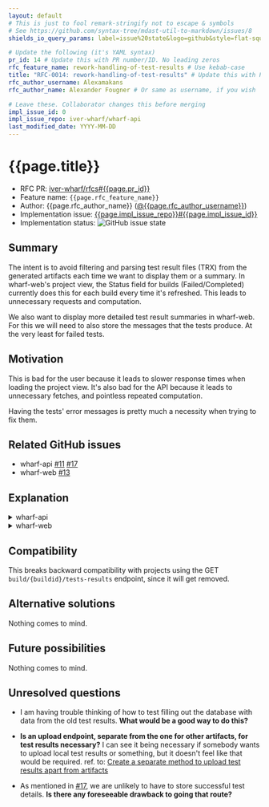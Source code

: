 ```yaml
---
layout: default
# This is just to fool remark-stringify not to escape & symbols
# See https://github.com/syntax-tree/mdast-util-to-markdown/issues/8
shields_io_query_params: label=issue%20state&logo=github&style=flat-square

# Update the following (it's YAML syntax)
pr_id: 14 # Update this with PR number/ID. No leading zeros
rfc_feature_name: rework-handling-of-test-results # Use kebab-case
title: "RFC-0014: rework-handling-of-test-results" # Update this with PR number/ID and feature name. Use leading zeros
rfc_author_username: Alexamakans
rfc_author_name: Alexander Fougner # Or same as username, if you wish

# Leave these. Collaborator changes this before merging
impl_issue_id: 0
impl_issue_repo: iver-wharf/wharf-api
last_modified_date: YYYY-MM-DD
---
```


# {{page.title}}

- RFC PR: [iver-wharf/rfcs#{{page.pr_id}}](https://github.com/iver-wharf/rfcs/pulls/{{page.pr_id}})
- Feature name: `{{page.rfc_feature_name}}`
- Author: {{page.rfc_author_name}} ([@{{page.rfc_author_username}}](https://github.com/{{page.rfc_author_username}}))
- Implementation issue: [{{page.impl_issue_repo}}#{{page.impl_issue_id}}](https://github.com/{{page.impl_issue_repo}}/issues/{{page.impl_issue_id}})
- Implementation status: ![GitHub issue state](https://img.shields.io/github/issues/detail/state/{{page.impl_issue_repo}}/{{page.impl_issue_id}}?{{page.shields_io_query_params}})

## Summary

The intent is to avoid filtering and parsing test result files (TRX)
from the generated artifacts each time we want to display them or a
summary. In wharf-web's project view, the Status field for
builds (Failed/Completed) currently does this for each build every
time it's refreshed. This leads to unnecessary requests and computation.

We also want to display more detailed test result summaries in wharf-web.
For this we will need to also store the messages that the tests produce.
At the very least for failed tests.

## Motivation

This is bad for the user because it leads to slower response times when
loading the project view. It's also bad for the API because it leads to
unnecessary fetches, and pointless repeated computation.

Having the tests' error messages is pretty much a necessity when trying
to fix them.

## Related GitHub issues
- wharf-api [#11](https://github.com/iver-wharf/wharf-api/issues/11) [#17](https://github.com/iver-wharf/wharf-api/issues/17)
- wharf-web [#13](https://github.com/iver-wharf/wharf-web/issues/13)

## Explanation

<details><summary>wharf-api</summary>

The POST `/build/{buildid}/artifact` endpoint handles inserting artifacts.
If there are TRX (XML) files, it also parses them to create an array of `TestResult` and
one `TestResultSummary` per file.

The summaries get inserted into the database table `test_result_summary`.
The results get inserted into the database table `test_result`.

IMAGE wharf-db-graph.png HERE

Pseudocode-like, without error handling
```go
// database_models.go
// modified
type Build struct {
    BuildID     uint         `gorm:"primaryKey" json:"buildId"`
    StatusID    BuildStatus  `gorm:"not null" json:"statusId"`
    ProjectID   uint         `gorm:"not null;index:build_idx_project_id" json:"projectId"`
    Project     *Project     `gorm:"foreignKey:ProjectID;constraint:OnUpdate:RESTRICT,OnDelete:RESTRICT" json:"-"`
    ScheduledOn *time.Time   `gorm:"nullable;default:NULL" json:"scheduledOn" format:"date-time"`
    StartedOn   *time.Time   `gorm:"nullable;default:NULL" json:"startedOn" format:"date-time"`
    CompletedOn *time.Time   `gorm:"nullable;default:NULL" json:"finishedOn" format:"date-time"`
    GitBranch   string       `gorm:"size:300;default:'';not null" json:"gitBranch"`
    Environment null.String  `gorm:"nullable;size:40" json:"environment" swaggertype:"string"`
    Stage       string       `gorm:"size:40;default:'';not null" json:"stage"`
    Params      []BuildParam `gorm:"foreignKey:BuildID" json:"params"`
    IsInvalid   bool         `gorm:"not null;default:false" json:"isInvalid"` 
    // added 
    TestResultSummaryCount uint `gorm:"not null" json:"testResultSummaryCount"`
}
// new
type TestResultSummary struct {
    ArtifactID  uint	  `gorm:"not null;index:testresultsummary_idx_artifact_id" json:"artifactId"`
    Artifact    *Artifact `gorm:"foreignKey:ArtifactID;constraint:OnUpdate:RESTRICT,OnDelete:RESTRICT" json:"-"`
    BuildID     uint      `gorm:"not null;index:testresultsummary_idx_build_id" json:"buildId"`
    Build       *Build    `gorm:"foreignKey:BuildID;constraint:OnUpdate:RESTRICT,OnDelete:RESTRICT" json:"-"`
    RunCount    uint	  `gorm:"not null" json:"runCount"`
    SkipCount   uint	  `gorm:"not null" json:"skipCount"`
    FailCount   uint	  `gorm:"not null" json:"failCount"`
    PassCount   uint	  `gorm:"not null" json:"passCount"`
}
// new
type TestResult struct {
    ArtifactID  uint 	  `gorm:"not null;index:testresult_idx_artifact_id" json:"artifactId"`
    Artifact    *Artifact `gorm:"foreignKey:ArtifactID;constraint:OnUpdate:RESTRICT,OnDelete:RESTRICT" json:"-"`
    Name        string	  `gorm:"not null;" json:"name"`
    Ran         string 	  `gorm:"not null;" json:"ran"`
    Passed      string 	  `gorm:"not null;" json:"passed"`
    StartedOn   *time.Time `gorm:"nullable;default:NULL;" json:"startedOn" format:"date-time"`
    CompletedOn *time.Time `gorm:"nullable;default:NULL;" json:"finishedOn" format:"date-time"`
}
```

```go
// artifact.go
// new
type File struct {
    name string
    fileName string
    data []bytes
}
// modified
func (m ArtifactModule) postBuildArtifactHandler(c *gin.Context) {
    files := parseMultipartFormData(c)
    buildId := ginutil.ParseParamUint(c, "buildid")
    
    for _, file := range files {
    	storeArtifactInDB(file, buildID)
    	if strings.HasSuffix(file.fileName, ".trx") {
    	    parseTRXAndStoreInDB(file, buildID, artifact.ArtifactID)
    	}
    }
}
// new, /build/{buildid}/artifact/{artifactid}/test-results
func (m ArtifactModule) getBuildArtifactTestResultsHandler(c *gin.Context) {
    buildId := ginutil.ParseParamUint(c, "buildid")
    artifactId := ginutil.ParseParamUint(c, "artifactid")

    struct TestResults {
    	Results     []TestResult `json:"results"`
    	ArtifactID  uint `json:"artifactId"`
    	Count       uint `json:"count"`
    }
    
    testResults := TestResults{}
	
    m.Database.
        Where(&TestResult{BuildID: buildId, ArtifactID: artifactId}).
        Find(&testSummaries.Summaries)
    
    if len(testResults.Results) > 0 {
    	testResults.Count = len(testResults.Results)
    	testResults.ArtifactID = artifactId
    } else {
    	// dbnotfound error
    }
    
    // 200 with testResults
}
// new
func parseTRXAndStoreInDB(file *File, buildID, artifactID uint) {
    testResults, testSummary := parseTRX(file)
    
    for _, testResult := range testResults {
    	testResult.ArtifactID = artifactID
    }
    testSummary.ArtifactID = artifactID
    testSummary.BuildID = buildId
    
    m.Database.Create(&testResults)
    m.Database.Create(&testSummary)
}
// new
func storeArtifactInDB(file *File, buildID uint) (*Artifact) {
    artifact := Artifact{
    	Data: file.data, 
    	Name: file.name, 
    	FileName: file.fileName, 
    	BuildID: buildID,
    }
    m.Database.Create(&artifact)
    
    return &artifact 
}
// new
func parseMultipartFormData(c *gin.Context) []*File {
    // ...
}
// new
func parseTRX(file *File) []TestResult, TestResultSummary {
    // ...
}
```

```go
// build.go
// new, /build/{buildid}/test-result-summaries
func (m BuildModule) getBuildTestResultSummariesHandler(c *gin.Context) {
    struct TestResultSummaries {
    	Summaries []TestResultSummary `json:"summaries"`
    	Count     uint                `json:"count"`
    }
    
    testSummaries := TestResultSummaries{}
    
    m.Database.
    	Where(&TestResultSummary{BuildID: buildID}).
    	Find(&testSummaries.Summaries)
    
    if len(testSummaries.Summaries) > 0 {
    	testResults.Count = len(testResults.Results)
    	testResults.ArtifactID = testResults.Results[0].ArtifactID
    } else {
    	// dbnotfound error
    }
    
    // 200 with testSummaries
}
```

</details>

<details><summary>wharf-web</summary>

wharf-web changes to use the new GET
`/build/{buildid}/test-result-summaries` and GET `/build/{buildid}/artifact/{artifactid}/test-results`
endpoints to retrieve the test result data instead of using the existing
GET `/build/{buildid}/tests-results` endpoint.

There would also be a way to view a build's test result details. [#17](https://github.com/iver-wharf/wharf-api/issues/17)
</details>

## Compatibility

This breaks backward compatibility with projects using the
GET `build/{buildid}/tests-results` endpoint, since it will get removed.

## Alternative solutions

Nothing comes to mind.

## Future possibilities

Nothing comes to mind.

## Unresolved questions

- I am having trouble thinking of how to test filling out the database
  with data from the old test results. **What would be a good way to do this?**
  
- **Is an upload endpoint, separate from the one for other artifacts, for test
  results necessary?**
  I can see it being necessary if somebody wants to upload local test results
  or something, but it doesn't feel like that would be required. ref. to: [Create a separate method to upload test results apart from artifacts](https://github.com/iver-wharf/wharf-api/issues/11)

- As mentioned in [#17](https://github.com/iver-wharf/wharf-api/issues/17), we
  are unlikely to have to store successful test details.
  **Is there any foreseeable drawback to going that route?**